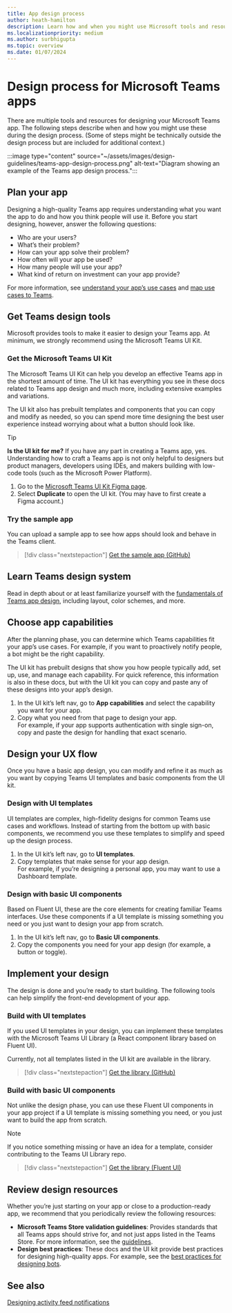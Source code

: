 ```yaml
---
title: App design process
author: heath-hamilton
description: Learn how and when you might use Microsoft tools and resources to design an effective Microsoft Teams app.
ms.localizationpriority: medium
ms.author: surbhigupta
ms.topic: overview
ms.date: 01/07/2024
---
```

# Design process for Microsoft Teams apps

There are multiple tools and resources for designing your Microsoft Teams app. The following steps describe when and how you might use these during the design process. (Some of steps might be technically outside the design process but are included for additional context.)

:::image type="content" source="~/assets/images/design-guidelines/teams-app-design-process.png" alt-text="Diagram showing an example of the Teams app design process.":::

## Plan your app

Designing a high-quality Teams app requires understanding what you want the app to do and how you think people will use it. Before you start designing, however, answer the following questions:

* Who are your users?
* What’s their problem?
* How can your app solve their problem?
* How often will your app be used?
* How many people will use your app?
* What kind of return on investment can your app provide?

For more information, see [understand your app’s use cases](~/concepts/design/understand-use-cases.md) and [map use cases to Teams](~/concepts/design/map-use-cases.md).

## Get Teams design tools

Microsoft provides tools to make it easier to design your Teams app. At minimum, we strongly recommend using the Microsoft Teams UI Kit.

### Get the Microsoft Teams UI Kit

The Microsoft Teams UI Kit can help you develop an effective Teams app in the shortest amount of time. The UI kit has everything you see in these docs related to Teams app design and much more, including extensive examples and variations.

The UI kit also has prebuilt templates and components that you can copy and modify as needed, so you can spend more time designing the best user experience instead worrying about what a button should look like.

> [!TIP]
> **Is the UI kit for me?** If you have any part in creating a Teams app, yes. Understanding how to craft a Teams app is not only helpful to designers but product managers, developers using IDEs, and makers building with low-code tools (such as the Microsoft Power Platform).

1. Go to the [Microsoft Teams UI Kit Figma page](https://www.figma.com/community/file/916836509871353159).
1. Select **Duplicate** to open the UI kit. (You may have to first create a Figma account.)

### Try the sample app

You can upload a sample app to see how apps should look and behave in the Teams client.

> [!div class="nextstepaction"]
> [Get the sample app (GitHub)](https://github.com/OfficeDev/Microsoft-Teams-Samples/tree/main/samples/tab-ui-templates/ts)

## Learn Teams design system

Read in depth about or at least familiarize yourself with the [fundamentals of Teams app design](design-teams-app-fundamentals.md), including layout, color schemes, and more.

## Choose app capabilities

After the planning phase, you can determine which Teams capabilities fit your app’s use cases. For example, if you want to proactively notify people, a bot might be the right capability.

The UI kit has prebuilt designs that show you how people typically add, set up, use, and manage each capability. For quick reference, this information is also in these docs, but with the UI kit you can copy and paste any of these designs into your app’s design.

1. In the UI kit’s left nav, go to **App capabilities** and select the capability you want for your app.
1. Copy what you need from that page to design your app.<br />
   For example, if your app supports authentication with single sign-on, copy and paste the design for handling that exact scenario.

## Design your UX flow

Once you have a basic app design, you can modify and refine it as much as you want by copying Teams UI templates and basic components from the UI kit.

### Design with UI templates

UI templates are complex, high-fidelity designs for common Teams use cases and workflows. Instead of starting from the bottom up with basic components, we recommend you use these templates to simplify and speed up the design process.

1. In the UI kit’s left nav, go to **UI templates**.
1. Copy templates that make sense for your app design.<br />
   For example, if you’re designing a personal app, you may want to use a Dashboard template.

### Design with basic UI components

Based on Fluent UI, these are the core elements for creating familiar Teams interfaces. Use these components if a UI template is missing something you need or you just want to design your app from scratch.

1. In the UI kit’s left nav, go to **Basic UI components**.
1. Copy the components you need for your app design (for example, a button or toggle).

## Implement your design

The design is done and you’re ready to start building. The following tools can help simplify the front-end development of your app.

### Build with UI templates

If you used UI templates in your design, you can implement these templates with the Microsoft Teams UI Library (a React component library based on Fluent UI).

Currently, not all templates listed in the UI kit are available in the library.

> [!div class="nextstepaction"]
> [Get the library (GitHub)](https://github.com/OfficeDev/microsoft-teams-ui-component-library)

### Build with basic UI components

Not unlike the design phase, you can use these Fluent UI components in your app project if a UI template is missing something you need, or you just want to build the app from scratch.

> [!NOTE]
> If you notice something missing or have an idea for a template, consider contributing to the Teams UI Library repo.

> [!div class="nextstepaction"]
> [Get the library (Fluent UI)](https://react.fluentui.dev/?path=/docs/)

## Review design resources

Whether you’re just starting on your app or close to a production-ready app, we recommend that you periodically review the following resources:

* **Microsoft Teams Store validation guidelines**: Provides standards that all Teams apps should strive for, and not just apps listed in the Teams Store. For more information, see the [guidelines](~/concepts/deploy-and-publish/appsource/prepare/teams-store-validation-guidelines.md).
* **Design best practices**: These docs and the UI kit provide best practices for designing high-quality apps. For example, see the [best practices for designing bots](~/bots/design/bots.md#best-practices).

## See also

[Designing activity feed notifications](~/concepts/design/activity-feed-notifications.md)

